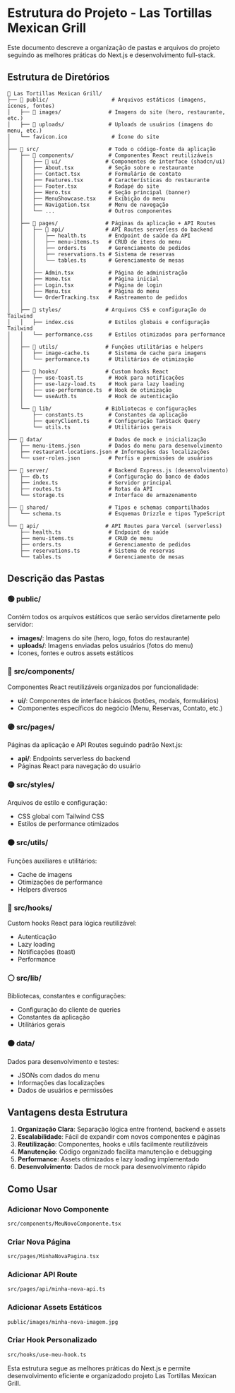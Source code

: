 # Estrutura do Projeto - Las Tortillas Mexican Grill

Este documento descreve a organização de pastas e arquivos do projeto seguindo as melhores práticas do Next.js e desenvolvimento full-stack.

## Estrutura de Diretórios

```
📁 Las Tortillas Mexican Grill/
├── 📁 public/                    # Arquivos estáticos (imagens, ícones, fontes)
│   ├── 📁 images/               # Imagens do site (hero, restaurante, etc.)
│   ├── 📁 uploads/              # Uploads de usuários (imagens do menu, etc.)
│   └── favicon.ico              # Ícone do site
│
├── 📁 src/                      # Todo o código-fonte da aplicação
│   ├── 📁 components/           # Componentes React reutilizáveis
│   │   ├── 📁 ui/              # Componentes de interface (shadcn/ui)
│   │   ├── About.tsx           # Seção sobre o restaurante
│   │   ├── Contact.tsx         # Formulário de contato
│   │   ├── Features.tsx        # Características do restaurante
│   │   ├── Footer.tsx          # Rodapé do site
│   │   ├── Hero.tsx            # Seção principal (banner)
│   │   ├── MenuShowcase.tsx    # Exibição do menu
│   │   ├── Navigation.tsx      # Menu de navegação
│   │   └── ...                 # Outros componentes
│   │
│   ├── 📁 pages/               # Páginas da aplicação + API Routes
│   │   ├── 📁 api/             # API Routes serverless do backend
│   │   │   ├── health.ts       # Endpoint de saúde da API
│   │   │   ├── menu-items.ts   # CRUD de itens do menu
│   │   │   ├── orders.ts       # Gerenciamento de pedidos
│   │   │   ├── reservations.ts # Sistema de reservas
│   │   │   └── tables.ts       # Gerenciamento de mesas
│   │   │
│   │   ├── Admin.tsx           # Página de administração
│   │   ├── Home.tsx            # Página inicial
│   │   ├── Login.tsx           # Página de login
│   │   ├── Menu.tsx            # Página do menu
│   │   └── OrderTracking.tsx   # Rastreamento de pedidos
│   │
│   ├── 📁 styles/              # Arquivos CSS e configuração do Tailwind
│   │   ├── index.css           # Estilos globais e configuração Tailwind
│   │   └── performance.css     # Estilos otimizados para performance
│   │
│   ├── 📁 utils/               # Funções utilitárias e helpers
│   │   ├── image-cache.ts      # Sistema de cache para imagens
│   │   └── performance.ts      # Utilitários de otimização
│   │
│   ├── 📁 hooks/               # Custom hooks React
│   │   ├── use-toast.ts        # Hook para notificações
│   │   ├── use-lazy-load.ts    # Hook para lazy loading
│   │   ├── use-performance.ts  # Hook de otimização
│   │   └── useAuth.ts          # Hook de autenticação
│   │
│   └── 📁 lib/                 # Bibliotecas e configurações
│       ├── constants.ts        # Constantes da aplicação
│       ├── queryClient.ts      # Configuração TanStack Query
│       └── utils.ts            # Utilitários gerais
│
├── 📁 data/                     # Dados de mock e inicialização
│   ├── menu-items.json         # Dados do menu para desenvolvimento
│   ├── restaurant-locations.json # Informações das localizações
│   └── user-roles.json         # Perfis e permissões de usuários
│
├── 📁 server/                   # Backend Express.js (desenvolvimento)
│   ├── db.ts                   # Configuração do banco de dados
│   ├── index.ts                # Servidor principal
│   ├── routes.ts               # Rotas da API
│   └── storage.ts              # Interface de armazenamento
│
├── 📁 shared/                   # Tipos e schemas compartilhados
│   └── schema.ts               # Esquemas Drizzle e tipos TypeScript
│
└── 📁 api/                     # API Routes para Vercel (serverless)
    ├── health.ts               # Endpoint de saúde
    ├── menu-items.ts           # CRUD de menu
    ├── orders.ts               # Gerenciamento de pedidos
    ├── reservations.ts         # Sistema de reservas
    └── tables.ts               # Gerenciamento de mesas
```

## Descrição das Pastas

### 🟢 **public/**
Contém todos os arquivos estáticos que serão servidos diretamente pelo servidor:
- **images/**: Imagens do site (hero, logo, fotos do restaurante)
- **uploads/**: Imagens enviadas pelos usuários (fotos do menu)
- Ícones, fontes e outros assets estáticos

### 🔵 **src/components/**
Componentes React reutilizáveis organizados por funcionalidade:
- **ui/**: Componentes de interface básicos (botões, modais, formulários)
- Componentes específicos do negócio (Menu, Reservas, Contato, etc.)

### 🟣 **src/pages/**
Páginas da aplicação e API Routes seguindo padrão Next.js:
- **api/**: Endpoints serverless do backend
- Páginas React para navegação do usuário

### 🟡 **src/styles/**
Arquivos de estilo e configuração:
- CSS global com Tailwind CSS
- Estilos de performance otimizados

### 🟠 **src/utils/**
Funções auxiliares e utilitários:
- Cache de imagens
- Otimizações de performance
- Helpers diversos

### 🔴 **src/hooks/**
Custom hooks React para lógica reutilizável:
- Autenticação
- Lazy loading
- Notificações (toast)
- Performance

### ⚪ **src/lib/**
Bibliotecas, constantes e configurações:
- Configuração do cliente de queries
- Constantes da aplicação
- Utilitários gerais

### 🟤 **data/**
Dados para desenvolvimento e testes:
- JSONs com dados do menu
- Informações das localizações
- Dados de usuários e permissões

## Vantagens desta Estrutura

1. **Organização Clara**: Separação lógica entre frontend, backend e assets
2. **Escalabilidade**: Fácil de expandir com novos componentes e páginas
3. **Reutilização**: Componentes, hooks e utils facilmente reutilizáveis
4. **Manutenção**: Código organizado facilita manutenção e debugging
5. **Performance**: Assets otimizados e lazy loading implementado
6. **Desenvolvimento**: Dados de mock para desenvolvimento rápido

## Como Usar

### Adicionar Novo Componente
```bash
src/components/MeuNovoComponente.tsx
```

### Criar Nova Página
```bash
src/pages/MinhaNovaPagina.tsx
```

### Adicionar API Route
```bash
src/pages/api/minha-nova-api.ts
```

### Adicionar Assets Estáticos
```bash
public/images/minha-nova-imagem.jpg
```

### Criar Hook Personalizado
```bash
src/hooks/use-meu-hook.ts
```

Esta estrutura segue as melhores práticas do Next.js e permite desenvolvimento eficiente e organizadodo projeto Las Tortillas Mexican Grill.